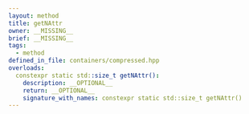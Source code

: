 ```yaml
---
layout: method
title: getNAttr
owner: __MISSING__
brief: __MISSING__
tags:
  - method
defined_in_file: containers/compressed.hpp
overloads:
  constexpr static std::size_t getNAttr():
    description: __OPTIONAL__
    return: __OPTIONAL__
    signature_with_names: constexpr static std::size_t getNAttr()
---
```

